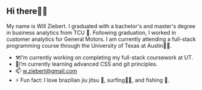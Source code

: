 ## Hi there👋🏻

My name is Will Ziebert. I graduated with a bachelor's and master's degree in business analytics from TCU 🐸. 
Following graduation, I worked in customer analytics for General Motors.
I am currently attending a full-stack programming course through the University of Texas at Austin🤘🏻.  

- ⚒️I’m currently working on completing my full-stack coursework at UT. 
- 🏫I’m currently learning advanced CSS and git principles. 
- 📫 w.ziebert@gmail.com
- ⚡ Fun fact: I love brazilian jiu jitsu 🥋, surfing🏄‍♂️, and fishing  🎣. 
<!--
**wzieb/wzieb** is a ✨ _special_ ✨ repository because its `README.md` (this file) appears on your GitHub profile.
-->
